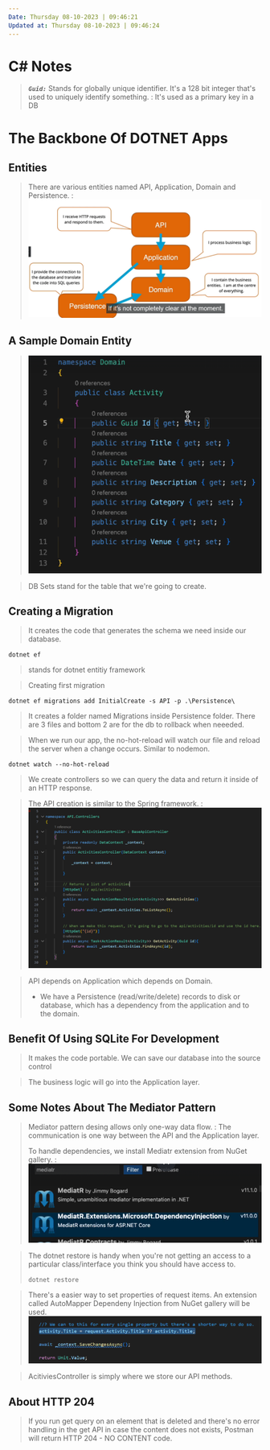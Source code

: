 ```yaml
---
Date: Thursday 08-10-2023 | 09:46:21
Updated at: Thursday 08-10-2023 | 09:46:24
---
```


# C# Notes
> ___`Guid:`___ Stands for globally unique identifier. It's a 128 bit integer that's used to uniquely identify something. 
> : It's used as a primary key in a DB


# The Backbone Of DOTNET Apps
## Entities
> There are various entities named API, Application, Domain and Persistence.
> : ![Alt text](image.png)

## A Sample Domain Entity
> ![Alt text](image-1.png)

> DB Sets stand for the table that we're going to create.

## Creating a Migration
> It creates the code that generates the schema we need inside our database.

```dotnet 
dotnet ef 
```
> stands for dotnet entitiy framework


> Creating first migration
```dotnet
dotnet ef migrations add InitialCreate -s API -p .\Persistence\
```
> It creates a folder named Migrations inside Persistence folder. There are 3 files and bottom 2 are for the db to rollback when neeeded.

> When we run our app, the no-hot-reload will watch our file and reload the server when a change occurs. Similar to nodemon.
```dotnet
dotnet watch --no-hot-reload
```

> We create controllers so we can query the data and return it inside of an HTTP response.

> The API creation is similar to the Spring framework.
> : ![Alt text](image-2.png)

> API depends on Application which depends on Domain.
> - We have a Persistence (read/write/delete) records to disk or database, which has a dependency from the application and to the domain.

## Benefit Of Using SQLite For Development
> It makes the code portable. We can save our database into the source control

> The business logic will go into the Application layer.

## Some Notes About The Mediator Pattern
> Mediator pattern desing allows only one-way data flow. 
> : The communication is one way between the API and the Application layer.
>
> To handle dependencies, we install Mediatr extension from NuGet gallery.
> : ![Alt text](image-5.png)


> The dotnet restore is handy when you're not getting an access to a particular class/interface you think you should have access to.
> ```dotnet 
> dotnet restore
> ```

> There's a easier way to set properties of request items. An extension called AutoMapper Dependeny Injection from NuGet gallery will be used.
> ![Alt text](image-6.png)

> AcitiviesController is simply where we store our API methods.

## About HTTP 204
> If you run get query on an element that is deleted and there's no error handling in the get API in case the content does not exists, Postman will return HTTP 204 - NO CONTENT code.

